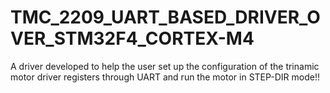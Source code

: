 # TMC_2209_UART_BASED_DRIVER_OVER_STM32F4_CORTEX-M4
A driver developed to help the user set up the configuration of the trinamic motor driver registers through UART and run the motor in STEP-DIR mode!!
